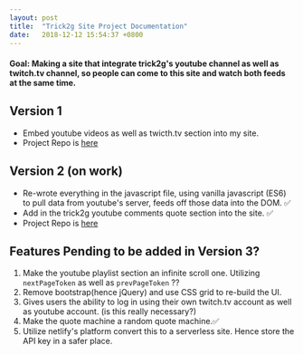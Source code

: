 ```yaml
---
layout: post
title:  "Trick2g Site Project Documentation"
date:   2018-12-12 15:54:37 +0800
---
```



#### Goal: Making a site that integrate trick2g's youtube channel as well as twitch.tv channel, so people can come to this site and watch both feeds at the same time.

## Version 1
* Embed youtube videos as well as twicth.tv section into my site.
* Project Repo is [here](https://github.com/zhouxiang19910319/trick2g_site)

## Version 2 (**on work**)
* Re-wrote everything in the javascript file, using vanilla javascript (ES6) to pull data from youtube's server, feeds off those data into the DOM. ✅
* Add in the trick2g youtube comments quote section into the site. ✅
* Project Repo is [here](https://github.com/zhouxiang19910319/trick2g_site_2)

## Features Pending to be added in Version 3?
1. Make the youtube playlist section an infinite scroll one. Utilizing `nextPageToken` as well as `prevPageToken` ?? 
2. Remove bootstrap(hence jQuery) and use CSS grid to re-build the UI.
3. Gives users the ability to log in using their own twitch.tv account as well as youtube account. (is this really necessary?)
4. Make the quote machine a random quote machine.✅
5. Utilize netlify's platform convert this to a serverless site. Hence store the API key in a safer place.